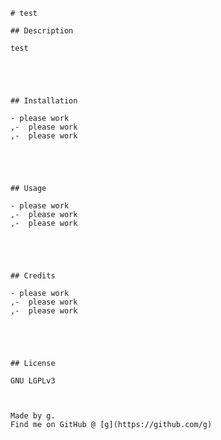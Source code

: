 

    # test

    ## Description

    test

    

    

    ## Installation

    - please work
    ,-  please work
    ,-  please work
    
    

    

    ## Usage

    - please work
    ,-  please work
    ,-  please work
    
    

    

    ## Credits

    - please work
    ,-  please work
    ,-  please work
    
    

    

    ## License

    GNU LGPLv3
    


    Made by g.
    Find me on GitHub @ [g](https://github.com/g)
    